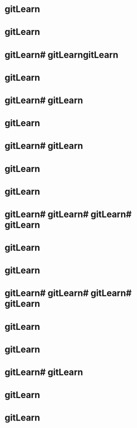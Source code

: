 # gitLearn
# gitLearn
# gitLearn# gitLearngitLearn
# gitLearn
# gitLearn# gitLearn
# gitLearn
# gitLearn# gitLearn
# gitLearn
# gitLearn

# gitLearn# gitLearn# gitLearn# gitLearn
# gitLearn
# gitLearn

# gitLearn# gitLearn# gitLearn# gitLearn
# gitLearn
# gitLearn

# gitLearn# gitLearn
# gitLearn
# gitLearn
